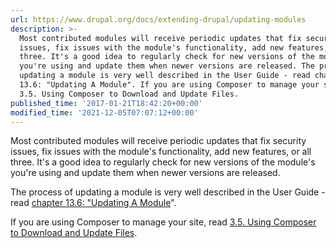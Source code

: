 ```yaml
---
url: https://www.drupal.org/docs/extending-drupal/updating-modules
description: >-
  Most contributed modules will receive periodic updates that fix security
  issues, fix issues with the module's functionality, add new features, or all
  three. It's a good idea to regularly check for new versions of the module's
  you're using and update them when newer versions are released. The process of
  updating a module is very well described in the User Guide - read chapter
  13.6: "Updating A Module". If you are using Composer to manage your site, read
  3.5. Using Composer to Download and Update Files.
published_time: '2017-01-21T18:42:20+00:00'
modified_time: '2021-12-05T07:07:12+00:00'
---
```

Most contributed modules will receive periodic updates that fix security issues, fix issues with the module's functionality, add new features, or all three. It's a good idea to regularly check for new versions of the module's you're using and update them when newer versions are released.

The process of updating a module is very well described in the User Guide - read [chapter 13.6: "Updating A Module](https://www.drupal.org/docs/user%5Fguide/en/security-update-module.html)".

If you are using Composer to manage your site, read [3.5\. Using Composer to Download and Update Files](https://www.drupal.org/docs/user%5Fguide/en/install-composer.html).